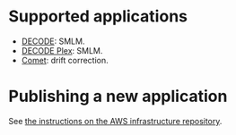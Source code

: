 # Supported applications
 - [DECODE](https://github.com/ries-lab/DECODE_Internal/tree/dockerfile_stable): SMLM.
 - [DECODE Plex](https://github.com/ries-lab/DECODE_Internal/tree/future/dockerfile): SMLM.
 - [Comet](https://github.com/ries-lab/Comet): drift correction.

# Publishing a new application
See [the instructions on the AWS infrastructure repository](https://github.com/ries-lab/DECODE_AWS_Infrastructure/blob/main/README.md).
